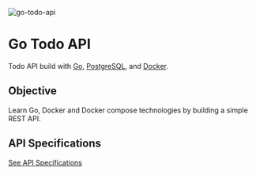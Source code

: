 ![go-todo-api](https://socialify.git.ci/edwintantawi/go-todo-api/image?description=1&font=Raleway&forks=1&issues=1&language=1&name=1&owner=1&pattern=Circuit%20Board&pulls=1&stargazers=1&theme=Dark)

# Go Todo API
Todo API build with [Go](https://go.dev), [PostgreSQL](https://www.postgresql.org/), and [Docker](https://www.docker.com/).

## Objective
Learn Go, Docker and Docker compose technologies by building a simple REST API.

## API Specifications
[See API Specifications](SPECIFICATIONS.md)

